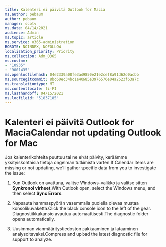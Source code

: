 ```yaml
---
title: Kalenteri ei päivitä Outlook for Macia
ms.author: pebaum
author: pebaum
manager: scotv
ms.date: 04/14/2021
audience: Admin
ms.topic: article
ms.service: o365-administration
ROBOTS: NOINDEX, NOFOLLOW
localization_priority: Priority
ms.collection: Adm_O365
ms.custom:
- "10935"
- "9001435"
ms.openlocfilehash: 04e2339a08fe3ad9850e21e2cef8a91d62d0acbb
ms.sourcegitcommit: 8bc60ec34bc1e40685e3976576e04a2623f63a7c
ms.translationtype: MT
ms.contentlocale: fi-FI
ms.lasthandoff: 04/15/2021
ms.locfileid: "51837185"
---
```

# <a name="calendar-not-updating-outlook-for-mac"></a><span data-ttu-id="8494b-102">Kalenteri ei päivitä Outlook for Macia</span><span class="sxs-lookup"><span data-stu-id="8494b-102">Calendar not updating Outlook for Mac</span></span>

<span data-ttu-id="8494b-103">Jos kalenterikohteita puuttuu tai ne eivät päivity, keräämme yksityiskohtaisia tietoja ongelman tutkimista varten:</span><span class="sxs-lookup"><span data-stu-id="8494b-103">If Calendar items are missing or not updating, we'll gather specific data from you to investigate the issue:</span></span>

1. <span data-ttu-id="8494b-104">Kun Outlook on avattuna, valitse Windows-valikko ja valitse sitten **Synkronoi virheet**.</span><span class="sxs-lookup"><span data-stu-id="8494b-104">With Outlook open, select the Windows menu, and then select **Sync Errors**.</span></span>

1. <span data-ttu-id="8494b-105">Napsauta hammaspyörän vasemmalla puolella olevaa mustaa konsolikuvaketta.</span><span class="sxs-lookup"><span data-stu-id="8494b-105">Click the black console icon to the left of the gear.</span></span> <span data-ttu-id="8494b-106">Diagnostiikkakansio avautuu automaattisesti.</span><span class="sxs-lookup"><span data-stu-id="8494b-106">The diagnostic folder opens automatically.</span></span>

1. <span data-ttu-id="8494b-107">Uusimman vianmääritystiedoston pakkaaminen ja lataaminen analysoitavaksi.</span><span class="sxs-lookup"><span data-stu-id="8494b-107">Compress and upload the latest diagnostic file for support to analyze.</span></span>